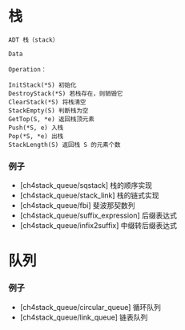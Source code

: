 # 栈

```
ADT 栈（stack）

Data

Operation：

InitStack(*S) 初始化
DestroyStack(*S) 若栈存在，则销毁它
ClearStack(*S) 将栈清空
StackEmpty(S) 判断栈为空
GetTop(S, *e) 返回栈顶元素
Push(*S, e) 入栈
Pop(*S, *e) 出栈
StackLength(S) 返回栈 S 的元素个数
```

### 例子

* [ch4stack_queue/sqstack] 栈的顺序实现
* [ch4stack_queue/stack_link] 栈的链式实现
* [ch4stack_queue/fbi] 斐波那契数列
* [ch4stack_queue/suffix_expression] 后缀表达式
* [ch4stack_queue/infix2suffix] 中缀转后缀表达式

# 队列

### 例子

* [ch4stack_queue/circular_queue] 循环队列
* [ch4stack_queue/link_queue] 链表队列